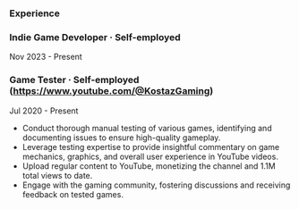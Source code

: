 
### Experience

### Indie Game Developer · Self-employed
Nov 2023 - Present

### Game Tester · Self-employed (https://www.youtube.com/@KostazGaming)
Jul 2020 - Present
- Conduct thorough manual testing of various games, identifying and documenting issues to ensure high-quality gameplay.
- Leverage testing expertise to provide insightful commentary on game mechanics, graphics, and overall user experience in YouTube videos.
- Upload regular content to YouTube, monetizing the channel and 1.1M total views to date.
- Engage with the gaming community, fostering discussions and receiving feedback on tested games.
